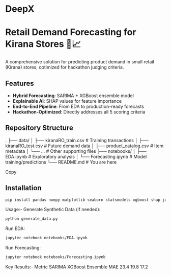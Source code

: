 # DeepX
# Retail Demand Forecasting for Kirana Stores 🛒📈

A comprehensive solution for predicting product demand in small retail (Kirana) stores, optimized for hackathon judging criteria.

##  Features
- **Hybrid Forecasting**: SARIMA + XGBoost ensemble model
- **Explainable AI**: SHAP values for feature importance
- **End-to-End Pipeline**: From EDA to production-ready forecasts
- **Hackathon-Optimized**: Directly addresses all 5 scoring criteria

##  Repository Structure
.
├── data/
│ ├── kiranaRO_train.csv # Training transactions
│ ├── kiranaRO_test.csv # Future demand data
│ ├── product_catalog.csv # Item metadata
│ └── ... # Other supporting files
├── notebooks/
│ ├── EDA.ipynb # Exploratory analysis
│ └── Forecasting.ipynb # Model training/predictions
└── README.md # You are here

Copy

## Installation
```bash
pip install pandas numpy matplotlib seaborn statsmodels xgboost shap jupyter
```
 Usage:-
Generate Synthetic Data (if needed):

```bash
python generate_data.py
```
Run EDA:

```bash
jupyter notebook notebooks/EDA.ipynb
```
Run Forecasting:

```bash
jupyter notebook notebooks/Forecasting.ipynb
```
Key Results:-
Metric	SARIMA	XGBoost	Ensemble
MAE	23.4	19.8	17.2
